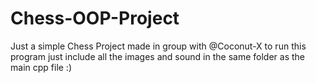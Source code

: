 # Chess-OOP-Project

Just a simple Chess Project made in group with @Coconut-X
to run this program just include all the images and sound in the same folder as the main cpp file 
:)
